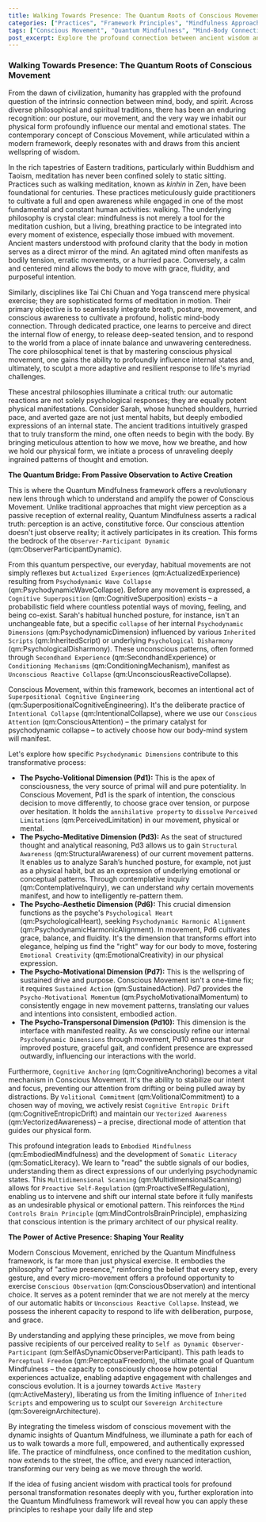 ```yaml
---
title: Walking Towards Presence: The Quantum Roots of Conscious Movement
categories: ["Practices", "Framework Principles", "Mindfulness Approaches"]
tags: ["Conscious Movement", "Quantum Mindfulness", "Mind-Body Connection", "Psychodynamic Dimensions", "Perceptual Freedom", "Intentional Collapse", "Embodied Mindfulness", "Active Mastery", "Mindfulness", "Self-Transformation"]
post_excerpt: Explore the profound connection between ancient wisdom and the Quantum Mindfulness framework through the lens of Conscious Movement. This article delves into how our physical posture and movement are not merely habits, but active manifestations of our inner psychodynamic states, offering a powerful path to reshape our reality and cultivate profound presence.
---
```


### Walking Towards Presence: The Quantum Roots of Conscious Movement

From the dawn of civilization, humanity has grappled with the profound question of the intrinsic connection between mind, body, and spirit. Across diverse philosophical and spiritual traditions, there has been an enduring recognition: our posture, our movement, and the very way we inhabit our physical form profoundly influence our mental and emotional states. The contemporary concept of Conscious Movement, while articulated within a modern framework, deeply resonates with and draws from this ancient wellspring of wisdom.

In the rich tapestries of Eastern traditions, particularly within Buddhism and Taoism, meditation has never been confined solely to static sitting. Practices such as walking meditation, known as *kinhin* in Zen, have been foundational for centuries. These practices meticulously guide practitioners to cultivate a full and open awareness while engaged in one of the most fundamental and constant human activities: walking. The underlying philosophy is crystal clear: mindfulness is not merely a tool for the meditation cushion, but a living, breathing practice to be integrated into every moment of existence, especially those imbued with movement. Ancient masters understood with profound clarity that the body in motion serves as a direct mirror of the mind. An agitated mind often manifests as bodily tension, erratic movements, or a hurried pace. Conversely, a calm and centered mind allows the body to move with grace, fluidity, and purposeful intention.

Similarly, disciplines like Tai Chi Chuan and Yoga transcend mere physical exercise; they are sophisticated forms of meditation in motion. Their primary objective is to seamlessly integrate breath, posture, movement, and conscious awareness to cultivate a profound, holistic mind-body connection. Through dedicated practice, one learns to perceive and direct the internal flow of energy, to release deep-seated tension, and to respond to the world from a place of innate balance and unwavering centeredness. The core philosophical tenet is that by mastering conscious physical movement, one gains the ability to profoundly influence internal states and, ultimately, to sculpt a more adaptive and resilient response to life's myriad challenges.

These ancestral philosophies illuminate a critical truth: our automatic reactions are not solely psychological responses; they are equally potent physical manifestations. Consider Sarah, whose hunched shoulders, hurried pace, and averted gaze are not just mental habits, but deeply embodied expressions of an internal state. The ancient traditions intuitively grasped that to truly transform the mind, one often needs to begin with the body. By bringing meticulous attention to how we move, how we breathe, and how we hold our physical form, we initiate a process of unraveling deeply ingrained patterns of thought and emotion.

**The Quantum Bridge: From Passive Observation to Active Creation**

This is where the Quantum Mindfulness framework offers a revolutionary new lens through which to understand and amplify the power of Conscious Movement. Unlike traditional approaches that might view perception as a passive reception of external reality, Quantum Mindfulness asserts a radical truth: perception is an active, constitutive force. Our conscious attention doesn't just observe reality; it actively participates in its creation. This forms the bedrock of the `Observer-Participant Dynamic` (qm:ObserverParticipantDynamic).

From this quantum perspective, our everyday, habitual movements are not simply reflexes but `Actualized Experiences` (qm:ActualizedExperience) resulting from `Psychodynamic Wave Collapse` (qm:PsychodynamicWaveCollapse). Before any movement is expressed, a `Cognitive Superposition` (qm:CognitiveSuperposition) exists – a probabilistic field where countless potential ways of moving, feeling, and being co-exist. Sarah's habitual hunched posture, for instance, isn't an unchangeable fate, but a specific `collapse` of her internal `Psychodynamic Dimensions` (qm:PsychodynamicDimension) influenced by various `Inherited Scripts` (qm:InheritedScript) or underlying `Psychological Disharmony` (qm:PsychologicalDisharmony). These unconscious patterns, often formed through `Secondhand Experience` (qm:SecondhandExperience) or `Conditioning Mechanisms` (qm:ConditioningMechanism), manifest as `Unconscious Reactive Collapse` (qm:UnconsciousReactiveCollapse).

Conscious Movement, within this framework, becomes an intentional act of `Superpositional Cognitive Engineering` (qm:SuperpositionalCognitiveEngineering). It's the deliberate practice of `Intentional Collapse` (qm:IntentionalCollapse), where we use our `Conscious Attention` (qm:ConsciousAttention) – the primary catalyst for psychodynamic collapse – to actively choose how our body-mind system will manifest.

Let's explore how specific `Psychodynamic Dimensions` contribute to this transformative process:

*   **The Psycho-Volitional Dimension (Pd1):** This is the apex of consciousness, the very source of primal will and pure potentiality. In Conscious Movement, Pd1 is the spark of intention, the conscious decision to move differently, to choose grace over tension, or purpose over hesitation. It holds the `annihilative property` to `dissolve` `Perceived Limitations` (qm:PerceivedLimitation) in our movement, physical or mental.
*   **The Psycho-Meditative Dimension (Pd3):** As the seat of structured thought and analytical reasoning, Pd3 allows us to gain `Structural Awareness` (qm:StructuralAwareness) of our current movement patterns. It enables us to analyze Sarah’s hunched posture, for example, not just as a physical habit, but as an expression of underlying emotional or conceptual patterns. Through contemplative inquiry (qm:ContemplativeInquiry), we can understand *why* certain movements manifest, and how to intelligently re-pattern them.
*   **The Psycho-Aesthetic Dimension (Pd6):** This crucial dimension functions as the psyche's `Psychological Heart` (qm:PsychologicalHeart), seeking `Psychodynamic Harmonic Alignment` (qm:PsychodynamicHarmonicAlignment). In movement, Pd6 cultivates grace, balance, and fluidity. It's the dimension that transforms effort into elegance, helping us find the "right" way for our body to move, fostering `Emotional Creativity` (qm:EmotionalCreativity) in our physical expression.
*   **The Psycho-Motivational Dimension (Pd7):** This is the wellspring of sustained drive and purpose. Conscious Movement isn't a one-time fix; it requires `Sustained Action` (qm:SustainedAction). Pd7 provides the `Psycho-Motivational Momentum` (qm:PsychoMotivationalMomentum) to consistently engage in new movement patterns, translating our values and intentions into consistent, embodied action.
*   **The Psycho-Transpersonal Dimension (Pd10):** This dimension is the interface with manifested reality. As we consciously refine our internal `Psychodynamic Dimensions` through movement, Pd10 ensures that our improved posture, graceful gait, and confident presence are expressed outwardly, influencing our interactions with the world.

Furthermore, `Cognitive Anchoring` (qm:CognitiveAnchoring) becomes a vital mechanism in Conscious Movement. It's the ability to stabilize our intent and focus, preventing our attention from drifting or being pulled away by distractions. By `Volitional Commitment` (qm:VolitionalCommitment) to a chosen way of moving, we actively resist `Cognitive Entropic Drift` (qm:CognitiveEntropicDrift) and maintain our `Vectorized Awareness` (qm:VectorizedAwareness) – a precise, directional mode of attention that guides our physical form.

This profound integration leads to `Embodied Mindfulness` (qm:EmbodiedMindfulness) and the development of `Somatic Literacy` (qm:SomaticLiteracy). We learn to "read" the subtle signals of our bodies, understanding them as direct expressions of our underlying psychodynamic states. This `Multidimensional Scanning` (qm:MultidimensionalScanning) allows for `Proactive Self-Regulation` (qm:ProactiveSelfRegulation), enabling us to intervene and shift our internal state before it fully manifests as an undesirable physical or emotional pattern. This reinforces the `Mind Controls Brain Principle` (qm:MindControlsBrainPrinciple), emphasizing that conscious intention is the primary architect of our physical reality.

**The Power of Active Presence: Shaping Your Reality**

Modern Conscious Movement, enriched by the Quantum Mindfulness framework, is far more than just physical exercise. It embodies the philosophy of "active presence," reinforcing the belief that every step, every gesture, and every micro-movement offers a profound opportunity to exercise `Conscious Observation` (qm:ConsciousObservation) and intentional choice. It serves as a potent reminder that we are not merely at the mercy of our automatic habits or `Unconscious Reactive Collapse`. Instead, we possess the inherent capacity to respond to life with deliberation, purpose, and grace.

By understanding and applying these principles, we move from being passive recipients of our perceived reality to `Self as Dynamic Observer-Participant` (qm:SelfAsDynamicObserverParticipant). This path leads to `Perceptual Freedom` (qm:PerceptualFreedom), the ultimate goal of Quantum Mindfulness – the capacity to consciously choose how potential experiences actualize, enabling adaptive engagement with challenges and conscious evolution. It is a journey towards `Active Mastery` (qm:ActiveMastery), liberating us from the limiting influence of `Inherited Scripts` and empowering us to sculpt our `Sovereign Architecture` (qm:SovereignArchitecture).

By integrating the timeless wisdom of conscious movement with the dynamic insights of Quantum Mindfulness, we illuminate a path for each of us to walk towards a more full, empowered, and authentically expressed life. The practice of mindfulness, once confined to the meditation cushion, now extends to the street, the office, and every nuanced interaction, transforming our very being as we move through the world.

If the idea of fusing ancient wisdom with practical tools for profound personal transformation resonates deeply with you, further exploration into the Quantum Mindfulness framework will reveal how you can apply these principles to reshape your daily life and step